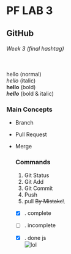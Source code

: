 # PF LAB 3
## GitHub
###### Week 3 (final hashtag)
\
hello (normal)\
*hello* (italic)\
**hello** (bold)\
***hello*** (bold & italic)

### Main Concepts
* Branch
* Pull Request
* Merge
  ### Commands
  1. Git Status
  2. Git Add
  3. Git Commit
  4. Push
  5. pull ~~By Mistake~~\
     
  - [x] . complete
  - [ ] . incomplete
  - [x] . done js\
  ![lol](https://myoctocat.com/assets/images/base-octocat.svg)
  
 
  

  



